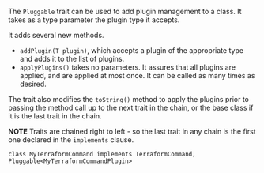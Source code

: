The `Pluggable` trait can be used to add plugin management to a class. It
takes as a type parameter the plugin type it accepts.

It adds several new methods.

* `addPlugin(T plugin)`, which accepts a plugin of the
  appropriate type and adds it to the list of plugins.
* `applyPlugins()` takes no parameters. It assures that all plugins are
  applied, and are applied at most once. It can be called as many times as desired.

The trait also modifies the `toString()` method to apply the plugins prior to
passing the method call up to the next trait in the chain, or the base class
if it is the last trait in the chain.

**NOTE** Traits are chained right to left - so the last trait in any chain is
the first one declared in the `implements` clause.

```
class MyTerraformCommand implements TerraformCommand, Pluggable<MyTerraformCommandPlugin>
```